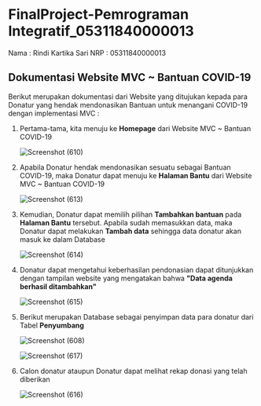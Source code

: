 # FinalProject-Pemrograman Integratif_05311840000013
Nama : Rindi Kartika Sari 
NRP : 05311840000013

## Dokumentasi Website MVC ~ Bantuan COVID-19
Berikut merupakan dokumentasi dari Website yang ditujukan kepada para Donatur yang hendak mendonasikan Bantuan untuk menangani COVID-19 dengan implementasi MVC :
1.  Pertama-tama, kita menuju ke __Homepage__ dari  Website MVC ~ Bantuan COVID-19 <br>

    ![Screenshot (610)](https://user-images.githubusercontent.com/49342639/82148009-ce6ef900-987b-11ea-9510-2d52e8acd0cb.png)
    
2.  Apabila Donatur hendak mendonasikan sesuatu sebagai Bantuan COVID-19, maka Donatur dapat menuju ke __Halaman Bantu__ dari  Website MVC ~ Bantuan COVID-19 <br>

    ![Screenshot (613)](https://user-images.githubusercontent.com/49342639/82148050-34f41700-987c-11ea-854b-854179258980.png)
    
3.  Kemudian, Donatur dapat memilih pilihan __Tambahkan bantuan__ pada __Halaman Bantu__ tersebut. Apabila sudah memasukkan data, maka Donatur dapat melakukan __Tambah data__ sehingga data donatur akan masuk ke dalam Database <br>

    ![Screenshot (614)](https://user-images.githubusercontent.com/49342639/82148108-869ca180-987c-11ea-9f90-4a5596d1af47.png)
    
4.  Donatur dapat mengetahui keberhasilan pendonasian dapat ditunjukkan dengan tampilan website yang mengatakan bahwa __"Data agenda berhasil ditambahkan"__ <br>

    ![Screenshot (615)](https://user-images.githubusercontent.com/49342639/82148329-b39d8400-987d-11ea-904a-aa1a36a69ca5.png)

5.  Berikut merupakan Database sebagai penyimpan data para donatur dari Tabel __Penyumbang__<br>

    ![Screenshot (608)](https://user-images.githubusercontent.com/49342639/82148409-31fa2600-987e-11ea-9843-da239e13df8d.png)

    ![Screenshot (617)](https://user-images.githubusercontent.com/49342639/82148202-12aec900-987d-11ea-9c73-2c555b4b1d01.png)
    
6.  Calon donatur ataupun Donatur dapat melihat rekap donasi yang telah diberikan <br>

    ![Screenshot (616)](https://user-images.githubusercontent.com/49342639/82148388-0aa35900-987e-11ea-8f8c-607c2570c9ac.png)

